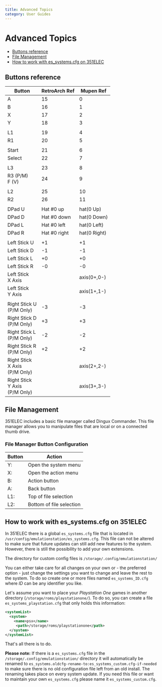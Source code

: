 ```yaml
---
title: Advanced Topics
category: User Guides
---
```


# Advanced Topics

* [Buttons reference](#buttons-reference)
* [File Management](#file-management)
* [How to work with es_systems.cfg on 351ELEC](#how-to-work-with-es_systemscfg-on-351elec)

## Buttons reference

|Button|RetroArch Ref|Mupen Ref|
|----|----|----|
|A|15|0|
|B|16|1|
|X|17|2|
|Y|18|3|
| | | |
|L1|19|4|
|R1|20|5|
| | | |
|Start|21|6|
|Select|22|7|
| | | |
|L3|23|8|
|R3 (P/M)<br>F (V)|24|9|
| | |
|L2|25|10|
|R2|26|11|
| | | |
|DPad U|Hat #0 up|hat(0 Up)|
|DPad D|Hat #0 down|hat(0 Down)|
|DPad L|Hat #0 left|hat(0 Left)|
|DPad R|Hat #0 right|hat(0 Right)|
| | | |
|Left Stick U|+1|+1|
|Left Stick D|-1|-1|
|Left Stick L|+0|+0|
|Left Stick R|-0|-0|
|Left Stick<br>X Axis| |axis(0+,0-)|
|Left Stick<br>Y Axis| |axis(1+,1-)|
| | |
|Right Stick U<br>(P/M Only)|-3|-3|
|Right Stick D<br>(P/M Only)|+3|+3|
|Right Stick L<br>(P/M Only)|-2|-2|
|Right Stick R<br>(P/M Only)|+2|+2|
|Right Stick<br>X Axis<br>(P/M Only)| |axis(2+,2-)|
|Right Stick<br>Y Axis<br>(P/M Only)| |axis(3+,3-)|

## File Management

351ELEC includes a basic file manager called Dingux Commander.  This file manager allows you to manipulate files that are local or on a connected thumb drive.

### File Manager Button Configuration

| Button | Action |
|----|----|
| Y: | Open the system menu |
| X: | Open the action menu |
| B: | Action button |
| A: | Back button |
| L1: | Top of file selection |
| L2: | Bottom of file selection |

## How to work with es_systems.cfg on 351ELEC

In 351ELEC there is a global `es_systems.cfg` file that is located in `/usr/config/emulationstation/es_systems.cfg`. This file can not be altered to make sure that future updates can still add new features to the system. However, there is still the possibility to add your own extensions.

The directory for custom config files is `/storage/.config/emulationstation/`

You can either take care for all changes on your own or - the preferred option - just change the settings you want to change and leave the rest to the system. To do so create one or more files named `es_systems_ID.cfg` where _ID_ can be any identifier you like.

Let's assume you want to place your _Playstation One_ games in another directory (`/storage/roms/playstationone/`). To do so, you can create a file `es_systems_playstation.cfg` that only holds this information:

```xml
<systemList>
  <system>
    <name>psx</name>
     <path>/storage/roms/playstationone</path>
  </system>
</systemList>
```

That's all there is to do.

**Please note:** If there is a `es_systems.cfg` file in the `/storage/.config/emulationstation/` directory it will automatically be renamed to `es_systems.oldcfg-rename-to:es_systems_custom.cfg-if-needed` to make sure there is no old configuration file left from an old install. The renaming takes place on every system update. If you need this file or want to maintain your own `es_systems.cfg` please name it `es_systems_custom.cfg`.